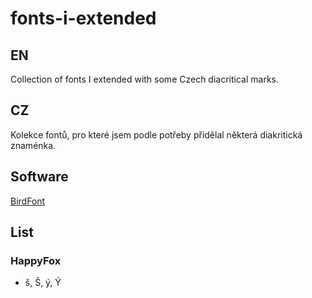 # fonts-i-extended
## EN
Collection of fonts I extended with some Czech diacritical marks.
## CZ
Kolekce fontů, pro které jsem podle potřeby přidělal některá diakritická znaménka.
## Software
[BirdFont](https://birdfont.org/)

## List
### HappyFox
- š, Š, ý, Ý
  
